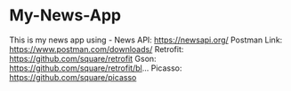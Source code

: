 # My-News-App
This is my news app using - News API: https://newsapi.org/   Postman Link: https://www.postman.com/downloads/   Retrofit: https://github.com/square/retrofit    Gson: https://github.com/square/retrofit/bl...    Picasso: https://github.com/square/picasso
